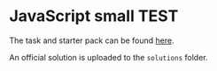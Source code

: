 # JavaScript small TEST

The task and starter pack can be found [here](https://turierik.web.elte.hu/js221003/).

An official solution is uploaded to the `solutions` folder.